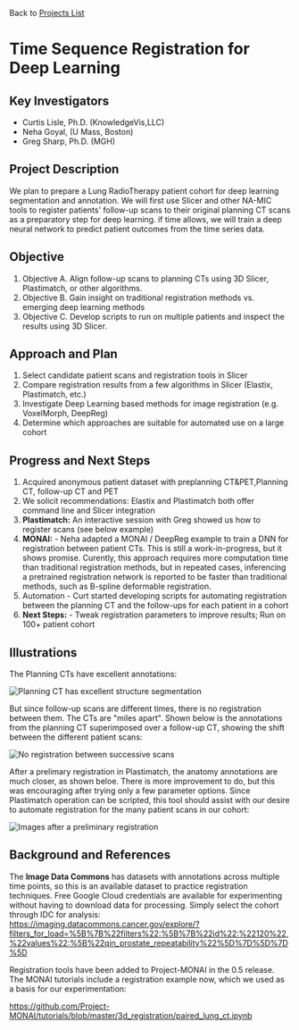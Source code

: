 Back to [Projects List](../../README.md#ProjectsList)

# Time Sequence Registration for Deep Learning

## Key Investigators

- Curtis Lisle, Ph.D. (KnowledgeVis,LLC)
- Neha Goyal, (U Mass, Boston)
- Greg Sharp, Ph.D. (MGH)

## Project Description

We plan to prepare a Lung RadioTherapy patient cohort for deep learning segmentation and annotation.  We will first use Slicer and other NA-MIC 
tools to register patients' follow-up scans to their original planning CT scans as a preparatory step for deep learning. if time allows, we will train a deep neural network to predict patient outcomes from the time series data.   

## Objective

<!-- Describe here WHAT you would like to achieve (what you will have as end result). -->


1. Objective A. Align follow-up scans to planning CTs using 3D Slicer, Plastimatch, or other algorithms.
2. Objective B. Gain insight on traditional registration methods vs. emerging deep learning methods
3. Objective C. Develop scripts to run on multiple patients and inspect the results using 3D Slicer. 

## Approach and Plan

<!-- Describe here HOW you would like to achieve the objectives stated above. -->

1. Select candidate patient scans and registration tools in Slicer
2. Compare registration results from a few algorithms in Slicer (Elastix, Plastimatch, etc.)
4. Investigate Deep Learning based methods for image registration (e.g. VoxelMorph, DeepReg)
6. Determine which approaches are suitable for automated use on a large cohort

## Progress and Next Steps

<!-- Update this section as you make progress, describing of what you have ACTUALLY DONE. If there are specific steps that you could not complete then you can describe them here, too. -->

1. Acquired anonymous patient dataset with preplanning CT&PET,Planning CT, follow-up CT and PET
1. We solicit recommendations: Elastix and Plastimatch both offer command line and Slicer integration
1. **Plastimatch:** An interactive session with Greg showed us how to register scans (see below example)
1. **MONAI:** - Neha adapted a MONAI / DeepReg example to train a DNN for registration between patient CTs.  This is still a work-in-progress, but it shows promise. Curently, this approach requires more computation time than traditional registration methods, but in repeated cases, inferencing a pretrained registration network is reported to be faster than traditional methods, such as B-spline deformable registration.  
2. Automation - Curt started developing scripts for automating registration between the planning CT and the follow-ups for each patient in a cohort
3. **Next Steps:** - Tweak registration parameters to improve results; Run on 100+ patient cohort 

## Illustrations

<!-- Add pictures and links to videos that demonstrate what has been accomplished.
![Description of picture](Example2.jpg)
![Some more images](Example2.jpg)
-->
The Planning CTs have excellent annotations:

![Planning CT has excellent structure segmentation](https://data.kitware.com/api/v1/item/60d92be32fa25629b980f149/download?contentDisposition=inline)

But since follow-up scans are different times, there is no registration between them.  The CTs are "miles apart".  Shown below is the annotations from the planning CT superimposed over a follow-up CT, showing the shift between the different patient scans:

![No registration between successive scans](https://data.kitware.com/api/v1/item/60d92be52fa25629b980f151/download?contentDisposition=inline)

After a prelimary registration in Plastimatch, the anatomy annotations are much closer, as shown beloe.   There is more improvement to do, but this was encouraging after trying only a few parameter options.  Since Plastimatch operation can be scripted, this tool should assist with our desire to automate registration for the many patient scans in our cohort:

![Images after a preliminary registration](https://data.kitware.com/api/v1/item/60de5f252fa25629b9c6ee2e/download?contentDisposition=inline)


## Background and References

The **Image Data Commons** has datasets with annotations across multiple time points, so this is an available dataset to practice registration techniques.  Free Google Cloud credentials are available for experimenting without having to download data for processing.  Simply select the cohort through IDC for analysis:
https://imaging.datacommons.cancer.gov/explore/?filters_for_load=%5B%7B%22filters%22:%5B%7B%22id%22:%22120%22,%22values%22:%5B%22qin_prostate_repeatability%22%5D%7D%5D%7D%5D

<!-- If you developed any software, include link to the source code repository. If possible, also add links to sample data, and to any relevant publications. 
-->
Registration tools have been added to Project-MONAI in the 0.5 release.  The MONAI tutorials include a registration example now, which we used as a basis for our experimentation:

https://github.com/Project-MONAI/tutorials/blob/master/3d_registration/paired_lung_ct.ipynb
